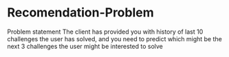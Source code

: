 # Recomendation-Problem
Problem statement
The client has provided you with history of last 10 challenges the user has solved, and you need to predict which might be the next 3 challenges the user might be interested to solve
